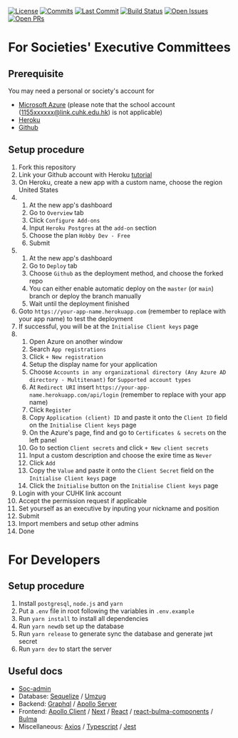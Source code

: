 [![License](https://badgen.net/github/license/LCM288/soc-admin?cache=600)](https://github.com/LCM288/soc-admin/blob/master/LICENSE)
[![Commits](https://badgen.net/github/commits/LCM288/soc-admin?cache=600)](https://github.com/LCM288/soc-admin)
[![Last Commit](https://badgen.net/github/last-commit/LCM288/soc-admin?cache=600)](https://github.com/LCM288/soc-admin)
[![Build Status](https://badgen.net/travis/LCM288/soc-admin?cache=600)](https://travis-ci.com/LCM288/soc-admin)
[![Open Issues](https://badgen.net/github/open-issues/LCM288/soc-admin?cache=600)](https://github.com/LCM288/soc-admin/issues)
[![Open PRs](https://badgen.net/github/open-prs/LCM288/soc-admin?cache=600)](https://github.com/LCM288/soc-admin/pulls)

# For Societies' Executive Committees

## Prerequisite

You may need a personal or society's account for

- [Microsoft Azure](https://portal.azure.com/) (please note that the school account (1155xxxxxx@link.cuhk.edu.hk) is not applicable)
- [Heroku](https://www.heroku.com/)
- [Github](https://github.com/)

## Setup procedure

1. Fork this repository
2. Link your Github account with Heroku [tutorial](https://devcenter.heroku.com/articles/github-integration#enabling-github-integration)
3. On Heroku, create a new app with a custom name, choose the region United States
4. 1. At the new app's dashboard
   2. Go to `Overview` tab
   3. Click `Configure Add-ons`
   4. Input `Heroku Postgres` at the `add-on` section
   5. Choose the plan `Hobby Dev - Free`
   6. Submit
5. 1. At the new app's dashboard
   2. Go to `Deploy` tab
   3. Choose `Github` as the deployment method, and choose the forked repo
   4. You can either enable automatic deploy on the `master` (or `main`) branch or deploy the branch manually
   5. Wait until the deployment finished
6. Goto `https://your-app-name.herokuapp.com` (remember to replace with your app name) to test the deployment
7. If successful, you will be at the `Initialise Client keys` page
8. 1. Open Azure on another window
   2. Search `App registrations`
   3. Click `+ New registration`
   4. Setup the display name for your application
   5. Choose `Accounts in any organizational directory (Any Azure AD directory - Multitenant)` for `Supported account types`
   6. At `Redirect URI` insert `https://your-app-name.herokuapp.com/api/login` (remember to replace with your app name)
   7. Click `Register`
   8. Copy `Application (client) ID` and paste it onto the `Client ID` field on the `Initialise Client keys` page
   9. On the Azure's page, find and go to `Certificates & secrets` on the left panel
   10. Go to section `Client secrets` and click `+ New client secrets`
   11. Input a custom description and choose the exire time as `Never`
   12. Click `Add`
   13. Copy the `Value` and paste it onto the `Client Secret` field on the `Initialise Client keys` page
   14. Click the `Initialise` button on the `Initialise Client keys` page
9. Login with your CUHK link account
10. Accept the permission request if applicable
11. Set yourself as an executive by inputing your nickname and position
12. Submit
13. Import members and setup other admins
14. Done

# For Developers

## Setup procedure

1. Install `postgresql`, `node.js` and `yarn`
2. Put a `.env` file in root following the variables in `.env.example`
3. Run `yarn install` to install all dependencies
4. Run `yarn newdb` set up the database
5. Run `yarn release` to generate sync the database and generate jwt secret
6. Run `yarn dev` to start the server

## Useful docs

- [Soc-admin](https://lcm288.github.io/soc-admin/)
- Database: [Sequelize](https://sequelize.org/master/index.html) / [Umzug](https://github.com/sequelize/umzug/tree/v2.x)
- Backend: [Graphql](https://graphql.org/learn/) / [Apollo Server](https://www.apollographql.com/docs/apollo-server/)
- Frontend: [Apollo Client](https://www.apollographql.com/docs/react/) / [Next](https://nextjs.org/docs/getting-started) / [React](https://reactjs.org/docs/getting-started.html) / [react-bulma-components](https://github.com/couds/react-bulma-components) / [Bulma](https://bulma.io/)
- Miscellaneous: [Axios](https://github.com/axios/axios) / [Typescript](https://www.typescriptlang.org/docs/handbook/intro.html) / [Jest](https://jestjs.io/docs/en/getting-started)
